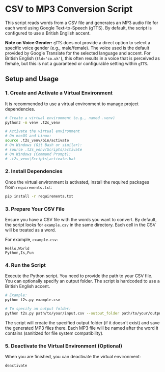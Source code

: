 # CSV to MP3 Conversion Script

This script reads words from a CSV file and generates an MP3 audio file for each word using Google Text-to-Speech (gTTS).
By default, the script is configured to use a British English accent.

**Note on Voice Gender:** `gTTS` does not provide a direct option to select a specific voice gender (e.g., male/female). The voice used is the default provided by Google Translate for the selected language and accent. For British English (`tld='co.uk'`), this often results in a voice that is perceived as female, but this is not a guaranteed or configurable setting within `gTTS`.

## Setup and Usage

### 1. Create and Activate a Virtual Environment

It is recommended to use a virtual environment to manage project dependencies.

```bash
# Create a virtual environment (e.g., named .venv)
python3 -m venv .t2s_venv

# Activate the virtual environment
# On macOS and Linux:
source .t2s_venv/bin/activate
# On Windows (Git Bash or similar):
# source .t2s_venv/Scripts/activate
# On Windows (Command Prompt):
# .t2s_venv\Scripts\activate.bat
```

### 2. Install Dependencies

Once the virtual environment is activated, install the required packages from `requirements.txt`:

```bash
pip install -r requirements.txt
```

### 3. Prepare Your CSV File

Ensure you have a CSV file with the words you want to convert. By default, the script looks for `example.csv` in the same directory. Each cell in the CSV will be treated as a word.

For example, `example.csv`:
```csv
Hello,World
Python,Is,Fun
```

### 4. Run the Script

Execute the Python script. You need to provide the path to your CSV file. You can optionally specify an output folder.
The script is hardcoded to use a British English accent.

```bash
# Example:
python t2s.py example.csv

# To specify an output folder:
python t2s.py path/to/your/input.csv --output_folder path/to/your/output_directory
```

The script will create the specified output folder (if it doesn't exist) and save the generated MP3 files there. Each MP3 file will be named after the word it contains (sanitized for file system compatibility).

### 5. Deactivate the Virtual Environment (Optional)

When you are finished, you can deactivate the virtual environment:

```bash
deactivate
```
